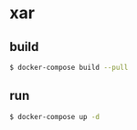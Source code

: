 # xar

## build

```bash
$ docker-compose build --pull
```

## run

```bash
$ docker-compose up -d
```
